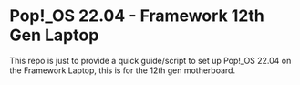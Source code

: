 # Pop!_OS 22.04 - Framework 12th Gen Laptop

This repo is just to provide a quick guide/script to set up Pop!_OS 22.04 on the Framework Laptop, this is for the 12th gen motherboard.


